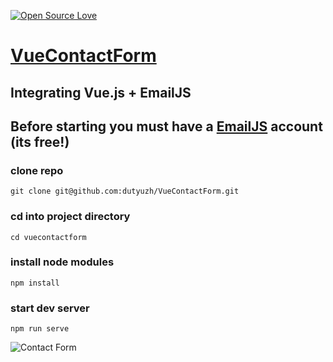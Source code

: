 [![Open Source Love](https://badges.frapsoft.com/os/v1/open-source.svg?v=103)](https://github.com/ellerbrock/open-source-badges/)

# [VueContactForm](https://github.com/dutyuzh/VueContactForm)

## Integrating Vue.js + EmailJS

## Before starting you must have a [EmailJS](http://www.emailjs.com/) account (its free!)

### clone repo
 
`git clone git@github.com:dutyuzh/VueContactForm.git`

### cd into project directory

`cd vuecontactform`

### install node modules

`npm install`

### start dev server

`npm run serve`


![Contact Form](https://github.com/dutyuzh/VueContactForm/blob/master/src/assets/images/contact-form.png)
